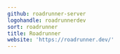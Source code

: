 ```yaml
---
github: roadrunner-server
logohandle: roadrunnerdev
sort: roadrunner
title: Roadrunner
website: 'https://roadrunner.dev/'
---
```


